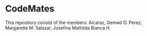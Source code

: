 # CodeMates
This repository consist of the members:
Alcaraz, Gemwil D.
Perez, Margarette M.
Salazar, Josefina Mathilda Bianca H.
